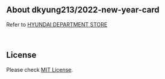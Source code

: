 ## About dkyung213/2022-new-year-card

Refer to [HYUNDAI DEPARTMENT STORE](https://www.ehyundaigiftbook.com)

<br />

## License
Please check [MIT License](LICENSE).

